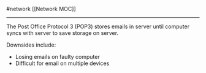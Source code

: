#network 
[[Network MOC]]
- - -

The Post Office Protocol 3 (POP3) stores emails in server until computer syncs with server to save storage on server.

Downsides include:
- Losing emails on faulty computer
- Difficult for email on multiple devices